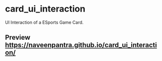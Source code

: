 # card_ui_interaction
UI Interaction of a ESports Game Card.
## Preview  https://naveenpantra.github.io/card_ui_interaction/
